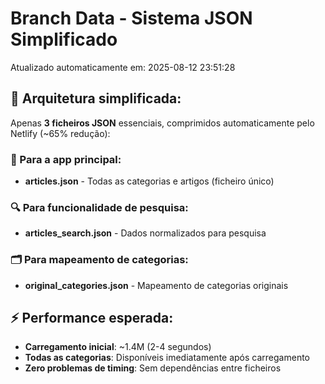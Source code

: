 # Branch Data - Sistema JSON Simplificado
Atualizado automaticamente em: 2025-08-12 23:51:28

## 🎯 Arquitetura simplificada:
Apenas **3 ficheiros JSON** essenciais, comprimidos automaticamente pelo Netlify (~65% redução):

### 📱 Para a app principal:
- **articles.json** - Todas as categorias e artigos (ficheiro único)

### 🔍 Para funcionalidade de pesquisa:
- **articles_search.json** - Dados normalizados para pesquisa

### 🗂️ Para mapeamento de categorias:
- **original_categories.json** - Mapeamento de categorias originais

## ⚡ Performance esperada:
- **Carregamento inicial**: ~1.4M (2-4 segundos)
- **Todas as categorias**: Disponíveis imediatamente após carregamento
- **Zero problemas de timing**: Sem dependências entre ficheiros

